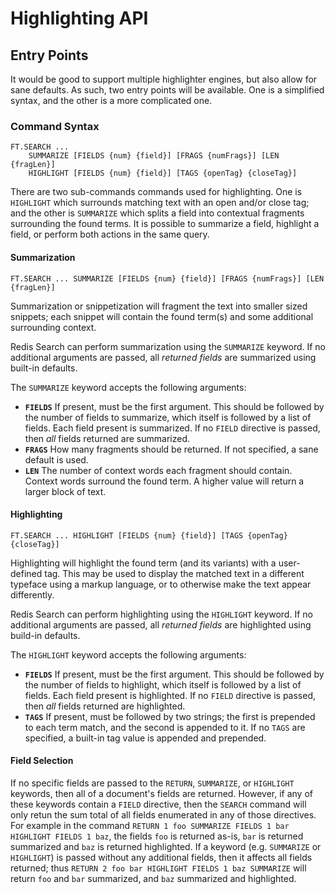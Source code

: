 # Highlighting API

## Entry Points

It would be good to support multiple highlighter engines, but also allow for
sane defaults. As such, two entry points will be available. One is a simplified
syntax, and the other is a more complicated one.

### Command Syntax

```
FT.SEARCH ...
    SUMMARIZE [FIELDS {num} {field}] [FRAGS {numFrags}] [LEN {fragLen}]
    HIGHLIGHT [FIELDS {num} {field}] [TAGS {openTag} {closeTag}]

```

There are two sub-commands commands used for highlighting. One is `HIGHLIGHT`
which surrounds matching text with an open and/or close tag; and the other is
`SUMMARIZE` which splits a field into contextual fragments surrounding the
found terms. It is possible to summarize a field, highlight a field, or perform
both actions in the same query.

#### Summarization


```
FT.SEARCH ... SUMMARIZE [FIELDS {num} {field}] [FRAGS {numFrags}] [LEN {fragLen}]
```

Summarization or snippetization will fragment the text into smaller sized
snippets; each snippet will contain the found term(s) and some additional
surrounding context.

Redis Search can perform summarization using the `SUMMARIZE` keyword. If no
additional arguments are passed, all _returned fields_ are summarized using
built-in defaults.

The `SUMMARIZE` keyword accepts the following arguments:

* **`FIELDS`** If present, must be the first argument. This should be followed
    by the number of fields to summarize, which itself is followed by a list of
    fields. Each field present is summarized. If no `FIELD` directive is passed,
    then *all* fields returned are summarized.
* **`FRAGS`** How many fragments should be returned. If not specified, a sane
    default is used.
* **`LEN`** The number of context words each fragment should contain. Context
    words surround the found term. A higher value will return a larger block of
    text.



#### Highlighting

```
FT.SEARCH ... HIGHLIGHT [FIELDS {num} {field}] [TAGS {openTag} {closeTag}]
```

Highlighting will highlight the found term (and its variants) with a user-defined
tag. This may be used to display the matched text in a different typeface using
a markup language, or to otherwise make the text appear differently.

Redis Search can perform highlighting using the `HIGHLIGHT` keyword. If no
additional arguments are passed, all _returned fields_ are highlighted using
build-in defaults.

The `HIGHLIGHT` keyword accepts the following arguments:

* **`FIELDS`** If present, must be the first argument. This should be followed
    by the number of fields to highlight, which itself is followed by a list of
    fields. Each field present is highlighted. If no `FIELD` directive is passed,
    then *all* fields returned are highlighted.
* **`TAGS`** If present, must be followed by two strings; the first is prepended
    to each term match, and the second is appended to it. If no `TAGS` are
    specified, a built-in tag value is appended and prepended.


#### Field Selection

If no specific fields are passed to the `RETURN`, `SUMMARIZE`, or `HIGHLIGHT`
keywords, then all of a document's fields are returned. However, if any of these
keywords contain a `FIELD` directive, then the `SEARCH` command will only retun
the sum total of all fields enumerated in any of those directives. For example
in the command `RETURN 1 foo SUMMARIZE FIELDS 1 bar HIGHLIGHT FIELDS 1 baz`,
the fields `foo` is returned as-is, `bar` is returned summarized and `baz` is
returned highlighted. If a keyword (e.g. `SUMMARIZE` or `HIGHLIGHT`) is
passed without any additional fields, then it affects all fields returned; thus
`RETURN 2 foo bar HIGHLIGHT FIELDS 1 baz SUMMARIZE` will return `foo` and `bar`
summarized, and `baz` summarized and highlighted.